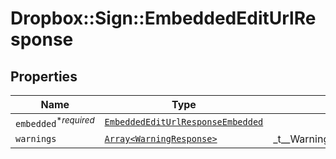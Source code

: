 # Dropbox::Sign::EmbeddedEditUrlResponse



## Properties

| Name | Type | Description | Notes |
| ---- | ---- | ----------- | ----- |
| `embedded`<sup>*_required_</sup> | [```EmbeddedEditUrlResponseEmbedded```](EmbeddedEditUrlResponseEmbedded.md) |    |  |
| `warnings` | [```Array<WarningResponse>```](WarningResponse.md) |  _t__WarningResponse::LIST_DESCRIPTION  |  |

